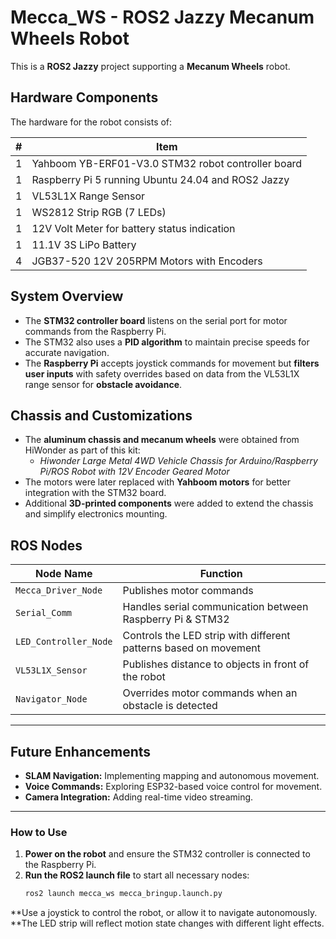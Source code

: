# Mecca_WS - ROS2 Jazzy Mecanum Wheels Robot

This is a **ROS2 Jazzy** project supporting a **Mecanum Wheels** robot.

## Hardware Components

The hardware for the robot consists of:

| #  | Item                                              |
|----|--------------------------------------------------|
| 1  | Yahboom YB-ERF01-V3.0 STM32 robot controller board |
| 1  | Raspberry Pi 5 running Ubuntu 24.04 and ROS2 Jazzy |
| 1  | VL53L1X Range Sensor                             |
| 1  | WS2812 Strip RGB (7 LEDs)                        |
| 1  | 12V Volt Meter for battery status indication     |
| 1  | 11.1V 3S LiPo Battery                            |
| 4  | JGB37-520 12V 205RPM Motors with Encoders       |

## System Overview

- The **STM32 controller board** listens on the serial port for motor commands from the Raspberry Pi.
- The STM32 also uses a **PID algorithm** to maintain precise speeds for accurate navigation.
- The **Raspberry Pi** accepts joystick commands for movement but **filters user inputs** with safety overrides based on data from the VL53L1X range sensor for **obstacle avoidance**.

## Chassis and Customizations

- The **aluminum chassis and mecanum wheels** were obtained from HiWonder as part of this kit:
  - *Hiwonder Large Metal 4WD Vehicle Chassis for Arduino/Raspberry Pi/ROS Robot with 12V Encoder Geared Motor*
- The motors were later replaced with **Yahboom motors** for better integration with the STM32 board.
- Additional **3D-printed components** were added to extend the chassis and simplify electronics mounting.

## ROS Nodes

| Node Name              | Function                                               |
|------------------------|-------------------------------------------------------|
| `Mecca_Driver_Node`    | Publishes motor commands                              |
| `Serial_Comm`          | Handles serial communication between Raspberry Pi & STM32 |
| `LED_Controller_Node`  | Controls the LED strip with different patterns based on movement |
| `VL53L1X_Sensor`       | Publishes distance to objects in front of the robot  |
| `Navigator_Node`       | Overrides motor commands when an obstacle is detected |

---

## Future Enhancements

- **SLAM Navigation:** Implementing mapping and autonomous movement.
- **Voice Commands:** Exploring ESP32-based voice control for movement.
- **Camera Integration:** Adding real-time video streaming.

---

### How to Use

1. **Power on the robot** and ensure the STM32 controller is connected to the Raspberry Pi.
2. **Run the ROS2 launch file** to start all necessary nodes:
   ```bash
   ros2 launch mecca_ws mecca_bringup.launch.py
**Use a joystick to control the robot, or allow it to navigate autonomously.
**The LED strip will reflect motion state changes with different light effects.
